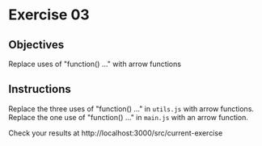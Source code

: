 # Exercise 03

## Objectives
Replace uses of "function() ..." with arrow functions

## Instructions

Replace the three uses of "function() ..." in `utils.js` with arrow functions.  
Replace the one use of "function() ..." in `main.js` with an arrow function.  

Check your results at http://localhost:3000/src/current-exercise